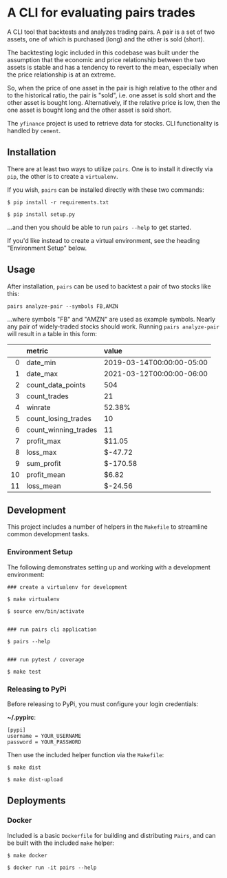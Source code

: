 # A CLI for evaluating pairs trades

A CLI tool that backtests and analyzes trading pairs. A pair is a set of two assets, one of which is
purchased (long) and the other is sold (short). 

The backtesting logic included in this codebase was built under the assumption that the economic and
price relationship between the two assets is stable and has a tendency to revert to the mean,
especially when the price relationship is at an extreme. 

So, when the price of one asset in the pair is high relative to the other and to the historical
ratio, the pair is "sold", i.e. one asset is sold short and the other asset is bought long.
Alternatively, if the relative price is low, then the one asset is bought long and the other asset
is sold short. 

The `yfinance` project is used to retrieve data for stocks. CLI functionality is handled by `cement`.

## Installation

There are at least two ways to utilize `pairs`. One is to install it directly via `pip`, the other
is to create a `virtualenv`.

If you wish, `pairs` can be installed directly with these two commands:

```
$ pip install -r requirements.txt

$ pip install setup.py
```

...and then you should be able to run `pairs --help` to get started. 

If you'd like instead to create a virtual environment, see the heading "Environment Setup" below.

## Usage

After installation, `pairs` can be used to backtest a pair of two stocks like this: 

```
pairs analyze-pair --symbols FB,AMZN
```

...where symbols "FB" and "AMZN" are used as example symbols. Nearly any pair of widely-traded
stocks should work. Running `pairs analyze-pair` will result in a table in this form:

|    | metric               | value                     |
|---:|:---------------------|:--------------------------|
|  0 | date_min             | 2019-03-14T00:00:00-05:00 |
|  1 | date_max             | 2021-03-12T00:00:00-06:00 |
|  2 | count_data_points    | 504                       |
|  3 | count_trades         | 21                        |
|  4 | winrate              | 52.38%                    |
|  5 | count_losing_trades  | 10                        |
|  6 | count_winning_trades | 11                        |
|  7 | profit_max           | $11.05                    |
|  8 | loss_max             | $-47.72                   |
|  9 | sum_profit           | $-170.58                  |
| 10 | profit_mean          | $6.82                     |
| 11 | loss_mean            | $-24.56                   |

## Development

This project includes a number of helpers in the `Makefile` to streamline common development tasks.

### Environment Setup

The following demonstrates setting up and working with a development environment:

```
### create a virtualenv for development

$ make virtualenv

$ source env/bin/activate


### run pairs cli application

$ pairs --help


### run pytest / coverage

$ make test
```


### Releasing to PyPi

Before releasing to PyPi, you must configure your login credentials:

**~/.pypirc**:

```
[pypi]
username = YOUR_USERNAME
password = YOUR_PASSWORD
```

Then use the included helper function via the `Makefile`:

```
$ make dist

$ make dist-upload
```

## Deployments

### Docker

Included is a basic `Dockerfile` for building and distributing `Pairs`,
and can be built with the included `make` helper:

```
$ make docker

$ docker run -it pairs --help
```
